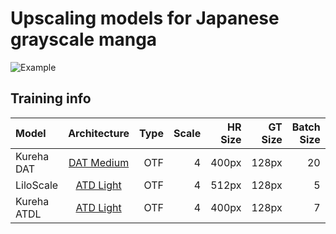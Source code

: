 # Upscaling models for Japanese grayscale manga
![Example](https://i.imgur.com/yVQviwF.jpeg)
## **Training info**
| Model |  Architecture  | Type | Scale | HR Size | GT Size | Batch Size | Epoch(s) | Iterations | Pretrained Model |
|:-------|:----------:|----:|------:|------:|------:|------:|-------:|----:|-----:|
| Kureha DAT | [DAT Medium](https://github.com/zhengchen1999/DAT) | OTF | 4 | 400px | 128px | 20 | Unknown | 110000 | None |
| LiloScale  |  [ATD Light](https://github.com/LabShuHangGU/Adaptive-Token-Dictionary)  | OTF | 4 | 512px | 128px | 5 | 11 | 160000 | None |
| Kureha ATDL  | [ATD Light](https://github.com/LabShuHangGU/Adaptive-Token-Dictionary) | OTF | 4 | 400px | 128px | 7 | 1 | 33000 | LiloScale |
